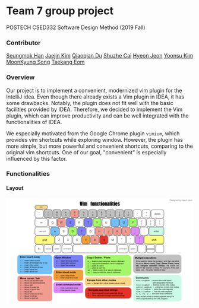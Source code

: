 # Team 7 group project

POSTECH CSED332 Software Design Method (2019 Fall)


### Contributor

[Seungmok Han](hsm9300@postech.ac.kr) 
[Jaejin Kim](starjm0807@postech.ac.kr)
[Qiaoqian Du](qiaoqian@postech.ac.kr)
[Shuzhe Cai](caishuzhe97@postech.ac.kr)
[Hyeon Jeon](jeonhyun97@postech.ac.kr)
[Yoonsu Kim](yoonsu0816@postech.ac.kr)
[MoonKyung Song](moonsong98@postech.ac.kr)
[Taekang Eom](tkeom0114@postech.ac.kr)

### Overview

Our project is to implement a convenient, modernized vim plugin for the IntelliJ idea. Even though there already exists a Vim plugin in IDEA, it has some drawbacks. Notably, the plugin does not fit well with the basic facilities provided by IDEA. Therefore, we decided to implement the Vim plugin, which can improve productivity and can be well integrated with the functionalities of IDEA. 

We especially motivated from the Google Chrome plugin `vimium`, which provides vim shortcuts while exploring window. However, the plugin has more simple, but more powerful and convenient shortcuts, comparing to the original vim shortcuts. One of our goal, "convenient" is especially influenced by this factor.

### Functionalities

#### Layout

![Functionalities layout](materials/images/functionalites.jpeg)


